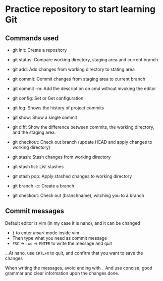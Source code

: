 # Practice repository to start learning Git

## Commands used

 - git init: Create a repository

 - git status: Compare working directory, staging area and current branch

 - git add: Add changes from working directory to stating area

 - git commit: Commit changes from staging area to current branch
 - git commit -m: Add the description on cmd without invoking the editor

 - git config: Set or Get configuration

 - git log: Shows the history of project commits
 - git show: Show a single commit
 - git diff: Show the difference between commits, the working directory, and the staging area.
 - git checkout: Check out branch (update HEAD and apply changes to working directory)

 - git stash: Stash changes from working directory
 - git stash list: List stashes
 - git stash pop: Apply stashed changes to working directory
 - git branch -c: Create a branch
 - git checkout: Check out (branchname), witching you to a branch

## Commit messages

Default editor is vim (in my case it is nano), and it can be changed
 - `i` to enter *insert* mode inside vim
 - Then type what you need as commit message
 - `ESC` -> `:wq` -> `ENTER` to write the message and quit

...At nano, use `CRTL+X` to quit, and confirm that you want to save the changes

When writing the messages, avoid ending with `.`
And use concise, good grammar and clear information upon the changes done.


